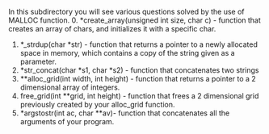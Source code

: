 In this subdirectory you will see various questions solved by the use of MALLOC function. 
0. *create_array(unsigned int size, char c) - function that creates an array of chars, and initializes it with a specific char.
1. *_strdup(char *str) - function that returns a pointer to a newly allocated space in memory, which contains a copy of the string given as a parameter.
2. *str_concat(char *s1, char *s2) - function that concatenates two strings
3. **alloc_grid(int width, int height) -  function that returns a pointer to a 2 dimensional array of integers.
4. free_grid(int **grid, int height) - function that frees a 2 dimensional grid previously created by your alloc_grid function.
5. *argstostr(int ac, char **av)- function that concatenates all the arguments of your program.
